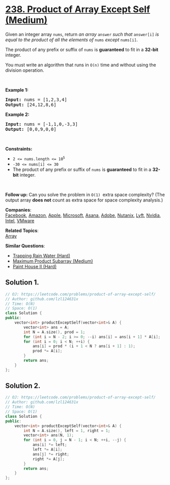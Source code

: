# [238. Product of Array Except Self (Medium)](https://leetcode.com/problems/product-of-array-except-self/)

<p>Given an integer array <code>nums</code>, return <em>an array</em> <code>answer</code> <em>such that</em> <code>answer[i]</code> <em>is equal to the product of all the elements of</em> <code>nums</code> <em>except</em> <code>nums[i]</code>.</p>

<p>The product of any prefix or suffix of <code>nums</code> is <strong>guaranteed</strong> to fit in a <strong>32-bit</strong> integer.</p>

<p>You must write an algorithm that runs in&nbsp;<code>O(n)</code>&nbsp;time and without using the division operation.</p>

<p>&nbsp;</p>
<p><strong>Example 1:</strong></p>
<pre><strong>Input:</strong> nums = [1,2,3,4]
<strong>Output:</strong> [24,12,8,6]
</pre><p><strong>Example 2:</strong></p>
<pre><strong>Input:</strong> nums = [-1,1,0,-3,3]
<strong>Output:</strong> [0,0,9,0,0]
</pre>
<p>&nbsp;</p>
<p><strong>Constraints:</strong></p>

<ul>
	<li><code>2 &lt;= nums.length &lt;= 10<sup>5</sup></code></li>
	<li><code>-30 &lt;= nums[i] &lt;= 30</code></li>
	<li>The product of any prefix or suffix of <code>nums</code> is <strong>guaranteed</strong> to fit in a <strong>32-bit</strong> integer.</li>
</ul>

<p>&nbsp;</p>
<p><strong>Follow up:</strong>&nbsp;Can you solve the problem in <code>O(1)&nbsp;</code>extra&nbsp;space complexity? (The output array <strong>does not</strong> count as extra space for space complexity analysis.)</p>


**Companies**:  
[Facebook](https://leetcode.com/company/facebook), [Amazon](https://leetcode.com/company/amazon), [Apple](https://leetcode.com/company/apple), [Microsoft](https://leetcode.com/company/microsoft), [Asana](https://leetcode.com/company/asana), [Adobe](https://leetcode.com/company/adobe), [Nutanix](https://leetcode.com/company/nutanix), [Lyft](https://leetcode.com/company/lyft), [Nvidia](https://leetcode.com/company/nvidia), [Intel](https://leetcode.com/company/intel), [VMware](https://leetcode.com/company/vmware)

**Related Topics**:  
[Array](https://leetcode.com/tag/array/)

**Similar Questions**:
* [Trapping Rain Water (Hard)](https://leetcode.com/problems/trapping-rain-water/)
* [Maximum Product Subarray (Medium)](https://leetcode.com/problems/maximum-product-subarray/)
* [Paint House II (Hard)](https://leetcode.com/problems/paint-house-ii/)

## Solution 1.

```cpp
// OJ: https://leetcode.com/problems/product-of-array-except-self/
// Author: github.com/lzl124631x
// Time: O(N)
// Space: O(1)
class Solution {
public:
    vector<int> productExceptSelf(vector<int>& A) {
        vector<int> ans = A;
        int N = A.size(), prod = 1;
        for (int i = N - 2; i >= 0; --i) ans[i] = ans[i + 1] * A[i];
        for (int i = 0; i < N; ++i) {
            ans[i] = prod * (i + 1 < N ? ans[i + 1] : 1);
            prod *= A[i];
        }
        return ans;
    }
};
```

## Solution 2.

```cpp
// OJ: https://leetcode.com/problems/product-of-array-except-self/
// Author: github.com/lzl124631x
// Time: O(N)
// Space: O(1)
class Solution {
public:
    vector<int> productExceptSelf(vector<int>& A) {
        int N = A.size(), left = 1, right = 1;
        vector<int> ans(N, 1);
        for (int i = 0, j = N - 1; i < N; ++i, --j) {
            ans[i] *= left;
            left *= A[i];
            ans[j] *= right;
            right *= A[j];
        }
        return ans;
    }
};
```